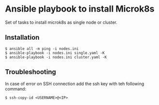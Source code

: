# Ansible playbook to install Microk8s

Set of tasks to install microk8s as single node or cluster.

## Installation
```
$ ansible all -m ping -i nodes.ini
$ ansible-playbook -i nodes.ini single.yaml -K
$ ansible-playbook -i nodes.ini cluster.yaml -K
```

## Troubleshooting
In case of error on SSH connection add the ssh key with teh following command:
```
$ ssh-copy-id <USERNAME>@<IP>
```